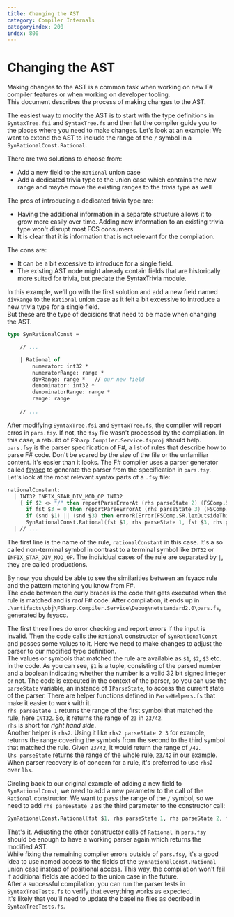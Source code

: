 ```yaml
---
title: Changing the AST
category: Compiler Internals
categoryindex: 200
index: 800
---
```

# Changing the AST

Making changes to the AST is a common task when working on new F# compiler features or when working on developer tooling.  
This document describes the process of making changes to the AST.

The easiest way to modify the AST is to start with the type definitions in `SyntaxTree.fsi` and `SyntaxTree.fs` and then let the compiler guide you to the places where you need to make changes.
Let's look at an example: We want to extend the AST to include the range of the `/` symbol in a `SynRationalConst.Rational`.  

There are two solutions to choose from:
- Add a new field to the `Rational` union case
- Add a dedicated trivia type to the union case which contains the new range and maybe move the existing ranges to the trivia type as well  

The pros of introducing a dedicated trivia type are:
- Having the additional information in a separate structure allows it to grow more easily over time. Adding new information to an existing trivia type won't disrupt most FCS consumers.  
- It is clear that it is information that is not relevant for the compilation.  

The cons are: 
- It can be a bit excessive to introduce for a single field.
- The existing AST node might already contain fields that are historically more suited for trivia, but predate the SyntaxTrivia module.

In this example, we'll go with the first solution and add a new field named `divRange` to the `Rational` union case as it felt a bit excessive to introduce a new trivia type for a single field.  
But these are the type of decisions that need to be made when changing the AST.

```fsharp
type SynRationalConst =

    // ...

    | Rational of
        numerator: int32 *
        numeratorRange: range *
        divRange: range *   // our new field
        denominator: int32 *
        denominatorRange: range *
        range: range
    
    // ...
```	

After modifying `SyntaxTree.fsi` and `SyntaxTree.fs`, the compiler will report erros in `pars.fsy`. If not, the `fsy` file wasn't processed by the compilation. In this case, a rebuild of `FSharp.Compiler.Service.fsproj` should help.  
`pars.fsy` is the parser specification of F#, a list of rules that describe how to parse F# code. Don't be scared by the size of the file or the unfamiliar content.
It's easier than it looks.
The F# compiler uses a parser generator called [fsyacc](https://github.com/fsprojects/FsLexYacc) to generate the parser from the specification in `pars.fsy`.
Let's look at the most relevant syntax parts of a `.fsy` file:

```fsharp
rationalConstant:
  | INT32 INFIX_STAR_DIV_MOD_OP INT32
    { if $2 <> "/" then reportParseErrorAt (rhs parseState 2) (FSComp.SR.parsUnexpectedOperatorForUnitOfMeasure())
      if fst $3 = 0 then reportParseErrorAt (rhs parseState 3) (FSComp.SR.parsIllegalDenominatorForMeasureExponent())
      if (snd $1) || (snd $3) then errorR(Error(FSComp.SR.lexOutsideThirtyTwoBitSigned(), lhs parseState))
      SynRationalConst.Rational(fst $1, rhs parseState 1, fst $3, rhs parseState 3, lhs parseState) }
  | // ...
```

The first line is the name of the rule, `rationalConstant` in this case. It's a so called non-terminal symbol in contrast to a terminal symbol like `INT32` or `INFIX_STAR_DIV_MOD_OP`. The individual cases of the rule are separated by `|`, they are called productions.

By now, you should be able to see the similarities between an fsyacc rule and the pattern matching you know from F#.  
The code between the curly braces is the code that gets executed when the rule is matched and is _real_ F# code. After compilation, it ends up in 
`.\artifacts\obj\FSharp.Compiler.Service\Debug\netstandard2.0\pars.fs`, generated by fsyacc.

The first three lines do error checking and report errors if the input is invalid.
Then the code calls the `Rational` constructor of `SynRationalConst` and passes some values to it. Here we need to make changes to adjust the parser to our modified type definition.  
The values or symbols that matched the rule are available as `$1`, `$2`, `$3` etc. in the code. As you can see, `$1` is a tuple, consisting of the parsed number and a boolean indicating whether the number is a valid 32 bit signed integer or not.
The code is executed in the context of the parser, so you can use the `parseState` variable, an instance of `IParseState`, to access the current state of the parser. There are helper functions defined in `ParseHelpers.fs` that make it easier to work with it.  
`rhs parseState 1` returns the range of the first symbol that matched the rule, here `INT32`. So, it returns the range of `23` in `23/42`.  
`rhs` is short for _right hand side_.  
Another helper is `rhs2`. Using it like `rhs2 parseState 2 3` for example, returns the range covering the symbols from the second to the third symbol that matched the rule. Given `23/42`, it would return the range of `/42`.  
 `lhs parseState` returns the range of the whole rule, `23/42` in our example.
 When parser recovery is of concern for a rule, it's preferred to use `rhs2` over `lhs`.
 
 Circling back to our original example of adding a new field to `SynRationalConst`, we need to add a new parameter to the call of the `Rational` constructor. We want to pass the range of the `/` symbol, so we need to add `rhs parseState 2` as the third parameter to the constructor call:  
 
 ```fsharp
SynRationalConst.Rational(fst $1, rhs parseState 1, rhs parseState 2, fst $3, rhs parseState 3, lhs parseState)
```	

That's it. Adjusting the other constructor calls of `Rational` in `pars.fsy` should be enough to have a working parser again which returns the modified AST.  
While fixing the remaining compiler errors outside of `pars.fsy`, it's a good idea to use named access to the fields of the `SynRationalConst.Rational` union case instead of positional access. This way, the compilation won't fail if additional fields are added to the union case in the future.  
After a successful compilation, you can run the parser tests in `SyntaxTreeTests.fs` to verify that everything works as expected.  
It's likely that you'll need to update the baseline files as decribed in `SyntaxTreeTests.fs`.
